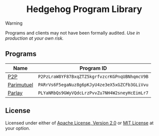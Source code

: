 <h1 align="center">Hedgehog Program Library</h1>

> [!WARNING]
> Programs and clients may not have been formally audited.
> _Use in production at your own risk._

## Programs

| Name         | Program ID                                    |
| ------------ | --------------------------------------------- |
| [P2P]        | `P2PzLraW8YF87BxqZTZ5kgrfvzcrKGPnqUBNhqmcV9B` |
| [Parimutuel] | `PARrVs6F5egaNuz8g6pKJyU4ze3eX5xGZCFb3GLiVvu` |
| [Parlay]     | `PLYaNRbQs9GWyVQdcLrzPvvZu7NH4W2sneyHcEimLr7` |

[P2P]: ./p2p/
[Parimutuel]: ./parimutuel/
[Parlay]: ./parlay/

## License

Licensed under either of [Apache License, Version 2.0](LICENSE-APACHE)
or [MIT License](LICENSE-MIT) at your option.
